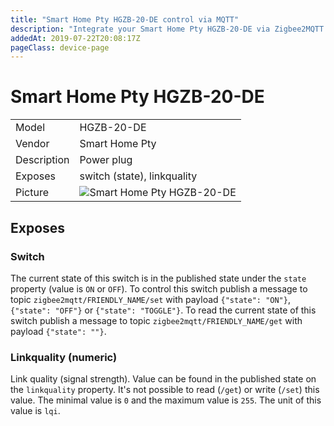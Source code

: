 ```yaml
---
title: "Smart Home Pty HGZB-20-DE control via MQTT"
description: "Integrate your Smart Home Pty HGZB-20-DE via Zigbee2MQTT with whatever smart home infrastructure you are using without the vendors bridge or gateway."
addedAt: 2019-07-22T20:08:17Z
pageClass: device-page
---
```


<!-- !!!! -->
<!-- ATTENTION: This file is auto-generated through docgen! -->
<!-- You can only edit the "Notes"-Section between the two comment lines "Notes BEGIN" and "Notes END". -->
<!-- Do not use h1 or h2 heading within "## Notes"-Section. -->
<!-- !!!! -->

# Smart Home Pty HGZB-20-DE

|     |     |
|-----|-----|
| Model | HGZB-20-DE  |
| Vendor  | Smart Home Pty  |
| Description | Power plug |
| Exposes | switch (state), linkquality |
| Picture | ![Smart Home Pty HGZB-20-DE](https://www.zigbee2mqtt.io/images/devices/HGZB-20-DE.jpg) |


<!-- Notes BEGIN: You can edit here. Add "## Notes" headline if not already present. -->


<!-- Notes END: Do not edit below this line -->


## Exposes

### Switch 
The current state of this switch is in the published state under the `state` property (value is `ON` or `OFF`).
To control this switch publish a message to topic `zigbee2mqtt/FRIENDLY_NAME/set` with payload `{"state": "ON"}`, `{"state": "OFF"}` or `{"state": "TOGGLE"}`.
To read the current state of this switch publish a message to topic `zigbee2mqtt/FRIENDLY_NAME/get` with payload `{"state": ""}`.

### Linkquality (numeric)
Link quality (signal strength).
Value can be found in the published state on the `linkquality` property.
It's not possible to read (`/get`) or write (`/set`) this value.
The minimal value is `0` and the maximum value is `255`.
The unit of this value is `lqi`.

